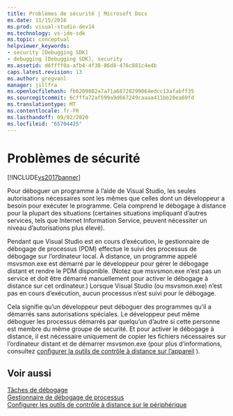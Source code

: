 ```yaml
---
title: Problèmes de sécurité | Microsoft Docs
ms.date: 11/15/2016
ms.prod: visual-studio-dev14
ms.technology: vs-ide-sdk
ms.topic: conceptual
helpviewer_keywords:
- security [Debugging SDK]
- debugging [Debugging SDK], security
ms.assetid: d6ffff0a-afb4-4f38-86d8-476c881c4e4b
caps.latest.revision: 13
ms.author: gregvanl
manager: jillfra
ms.openlocfilehash: fb6209882a7a71a68728299064edcc13afabff35
ms.sourcegitcommit: 6cfffa72af599a9d667249caaaa411bb28ea69fd
ms.translationtype: MT
ms.contentlocale: fr-FR
ms.lasthandoff: 09/02/2020
ms.locfileid: "65704425"
---
```

# <a name="security-issues"></a>Problèmes de sécurité
[!INCLUDE[vs2017banner](../../includes/vs2017banner.md)]

Pour déboguer un programme à l’aide de Visual Studio, les seules autorisations nécessaires sont les mêmes que celles dont un développeur a besoin pour exécuter le programme. Cela comprend le débogage à distance pour la plupart des situations (certaines situations impliquant d’autres services, tels que Internet Information Service, peuvent nécessiter un niveau d’autorisations plus élevé).  
  
 Pendant que Visual Studio est en cours d’exécution, le gestionnaire de débogage de processus (PDM) effectue le suivi des processus de débogage sur l’ordinateur local. À distance, un programme appelé msvsmon.exe est démarré par le développeur pour gérer le débogage distant et rendre le PDM disponible. (Notez que msvsmon.exe n’est pas un service et doit être démarré manuellement pour activer le débogage à distance sur cet ordinateur.) Lorsque Visual Studio (ou msvsmon.exe) n’est pas en cours d’exécution, aucun processus n’est suivi pour le débogage.  
  
 Cela signifie qu’un développeur peut déboguer des programmes qu’il a démarrés sans autorisations spéciales. Le développeur peut même déboguer les processus démarrés par quelqu’un d’autre si cette personne est membre du même groupe de sécurité. Et pour activer le débogage à distance, il est nécessaire uniquement de copier les fichiers nécessaires sur l’ordinateur distant et de démarrer msvsmon.exe (pour plus d’informations, consultez [configurer la outils de contrôle à distance sur l’appareil](https://msdn.microsoft.com/library/90f45630-0d26-4698-8c1f-63f85a12db9c) ).  
  
## <a name="see-also"></a>Voir aussi  
 [Tâches de débogage](../../extensibility/debugger/debugging-tasks.md)   
 [Gestionnaire de débogage de processus](../../extensibility/debugger/process-debug-manager.md)   
 [Configurer les outils de contrôle à distance sur le périphérique](https://msdn.microsoft.com/library/90f45630-0d26-4698-8c1f-63f85a12db9c)
